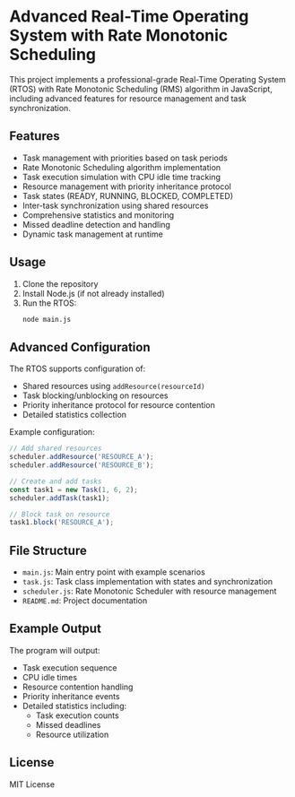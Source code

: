 # Advanced Real-Time Operating System with Rate Monotonic Scheduling

This project implements a professional-grade Real-Time Operating System (RTOS) with Rate Monotonic Scheduling (RMS) algorithm in JavaScript, including advanced features for resource management and task synchronization.

## Features
- Task management with priorities based on task periods
- Rate Monotonic Scheduling algorithm implementation
- Task execution simulation with CPU idle time tracking
- Resource management with priority inheritance protocol
- Task states (READY, RUNNING, BLOCKED, COMPLETED)
- Inter-task synchronization using shared resources
- Comprehensive statistics and monitoring
- Missed deadline detection and handling
- Dynamic task management at runtime

## Usage
1. Clone the repository
2. Install Node.js (if not already installed)
3. Run the RTOS:
   ```bash
   node main.js
   ```

## Advanced Configuration
The RTOS supports configuration of:
- Shared resources using `addResource(resourceId)`
- Task blocking/unblocking on resources
- Priority inheritance protocol for resource contention
- Detailed statistics collection

Example configuration:
```javascript
// Add shared resources
scheduler.addResource('RESOURCE_A');
scheduler.addResource('RESOURCE_B');

// Create and add tasks
const task1 = new Task(1, 6, 2);
scheduler.addTask(task1);

// Block task on resource
task1.block('RESOURCE_A');
```

## File Structure
- `main.js`: Main entry point with example scenarios
- `task.js`: Task class implementation with states and synchronization
- `scheduler.js`: Rate Monotonic Scheduler with resource management
- `README.md`: Project documentation

## Example Output
The program will output:
- Task execution sequence
- CPU idle times
- Resource contention handling
- Priority inheritance events
- Detailed statistics including:
  - Task execution counts
  - Missed deadlines
  - Resource utilization

## License
MIT License
